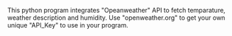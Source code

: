 This python program integrates "Opeanweather" API to fetch temparature, weather description and humidity.
Use "openweather.org" to get your own unique "API_Key" to use in your program.
